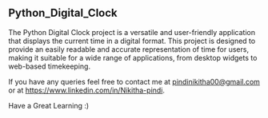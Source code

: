 ## Python_Digital_Clock
The Python Digital Clock project is a versatile and user-friendly application that displays the current time in a digital format. This project is designed to provide an easily readable and accurate representation of time for users, making it suitable for a wide range of applications, from desktop widgets to web-based timekeeping.

If you have any queries feel free to contact me at pindinikitha00@gmail.com or at https://www.linkedin.com/in/Nikitha-pindi.

Have a Great Learning :)
          